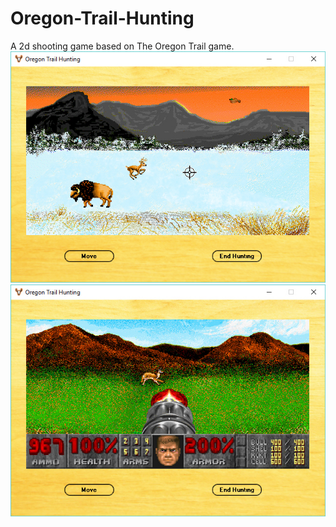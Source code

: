# Oregon-Trail-Hunting
A 2d shooting game based on The Oregon Trail game.
![Alt text](/screenshot1.jpg)
![Alt text](/screenshot2.jpg "")
